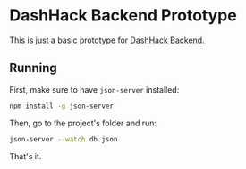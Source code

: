 # DashHack Backend Prototype
This is just a basic prototype for [DashHack Backend](http://github.com/HackTrackGlobal/DashHack-Backend).

## Running
First, make sure to have `json-server` installed:
```bash
npm install -g json-server
```

Then, go to the project's folder and run:
```bash
json-server --watch db.json
```

That's it.
